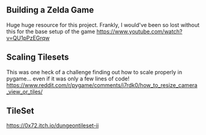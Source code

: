 ## Building a Zelda Game
Huge huge resource for this project. Frankly, I would've been so lost without this for the base setup of the game
https://www.youtube.com/watch?v=QU1pPzEGrqw

## Scaling Tilesets
This was one heck of a challenge finding out how to scale properly in pygame... even if it was only a few lines of code!
https://www.reddit.com/r/pygame/comments/j7rdk0/how_to_resize_camera_view_or_tiles/

## TileSet
https://0x72.itch.io/dungeontileset-ii